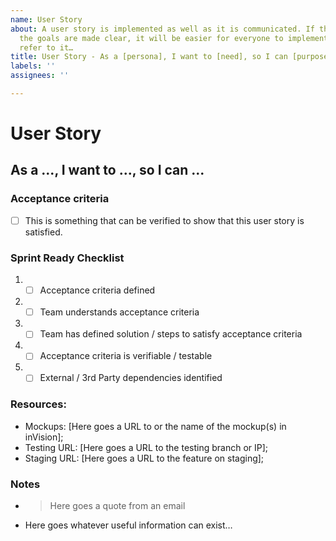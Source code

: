 ```yaml
---
name: User Story
about: A user story is implemented as well as it is communicated. If the context and
  the goals are made clear, it will be easier for everyone to implement it, test it,
  refer to it…
title: User Story - As a [persona], I want to [need], so I can [purpose]
labels: ''
assignees: ''

---
```


# User Story

## As a ..., I want to ..., so I can ...

<!-- Ideally, this is in the issue title, but if not, you can put it here. If so, delete this section. -->

### Acceptance criteria

- [ ] This is something that can be verified to show that this user story is satisfied.

### Sprint Ready Checklist

1. - [ ] Acceptance criteria defined 
2. - [ ] Team understands acceptance criteria 
3. - [ ] Team has defined solution / steps to satisfy acceptance criteria 
4. - [ ] Acceptance criteria is verifiable / testable 
5. - [ ] External / 3rd Party dependencies identified

### Resources:

* Mockups: [Here goes a URL to or the name of the mockup(s) in inVision];
* Testing URL: [Here goes a URL to the testing branch or IP];
* Staging URL: [Here goes a URL to the feature on staging];

### Notes

<!-- Some complementary notes if necessary -->

* > Here goes a quote from an email
* Here goes whatever useful information can exist…
